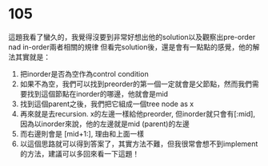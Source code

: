# 105

這題我看了蠻久的，我覺得沒要到非常好想出他的solution以及觀察出pre-order nad in-order兩者相關的規律
但看完solution後，還是會有一點點的感覺，他的解法其實就是：
1. 把inorder是否為空作為control condition
2. 如果不為空，我們可以找到preorder的第一個一定就會是父節點，然而我們需要找到這個節點在inorder的哪邊，他就會是mid
3. 找到這個parent之後，我們把它組成一個tree node as x
4. 再來就是去recursion. x的左邊一樣給他preorder, 但inorder就只會有[:mid], 因為以inorder來說，他的左邊就是mid (parent)的左邊
5. 而右邊則會是 [mid+1:], 理由和上面一樣
6. 以這個思路就可以得到答案了，其實方法不難，但我很常會想不到implement的方法，建議可以多回來看一下這題！